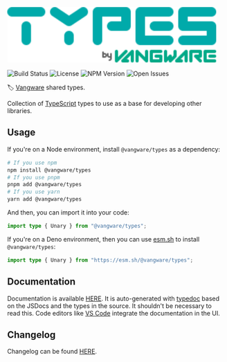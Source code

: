 <img alt="Vangware's Types" src="./logo.svg" height="128" />

![Build Status][build-status-badge] ![License][license-badge]
![NPM Version][npm-version-badge] ![Open Issues][open-issues-badge]

🏷️ [Vangware][vangware] shared types.

Collection of [TypeScript][typescript] types to use as a base for developing
other libraries.

## Usage

If you're on a Node environment, install `@vangware/types` as a dependency:

```bash
# If you use npm
npm install @vangware/types
# If you use pnpm
pnpm add @vangware/types
# If you use yarn
yarn add @vangware/types
```

And then, you can import it into your code:

```typescript
import type { Unary } from "@vangware/types";
```

If you're on a Deno environment, then you can use [esm.sh][esm.sh] to install
`@vangware/types`:

```typescript
import type { Unary } from "https://esm.sh/@vangware/types";
```

## Documentation

Documentation is available [HERE][documentation]. It is auto-generated with
[typedoc][typedoc] based on the JSDocs and the types in the source. It shouldn't
be necessary to read this. Code editors like [VS Code][vscode] integrate the
documentation in the UI.

## Changelog

Changelog can be found [HERE][changelog].

<!-- Reference -->

[build-status-badge]:
	https://img.shields.io/github/workflow/status/vangware/types/Test.svg?style=for-the-badge&labelColor=666&color=0a8&link=https://github.com/vangware/types/actions
[changelog]: https://github.com/vangware/types/blob/main/CHANGELOG.md
[documentation]: https://types.vangware.com
[esm.sh]: https://esm.sh
[license-badge]:
	https://img.shields.io/npm/l/@vangware/types.svg?style=for-the-badge&labelColor=666&color=0a8&link=https://github.com/vangware/types/blob/main/LICENSE
[npm-version-badge]:
	https://img.shields.io/npm/v/@vangware/types.svg?style=for-the-badge&labelColor=666&color=0a8&link=https://npm.im/@vangware/types
[open-issues-badge]:
	https://img.shields.io/github/issues/vangware/types.svg?style=for-the-badge&labelColor=666&color=0a8&link=https://github.com/vangware/types/issues
[typedoc]: https://typedoc.org/
[typescript]: https://www.typescriptlang.org/
[vangware]: https://vangware.com
[vscode]: https://code.visualstudio.com/
